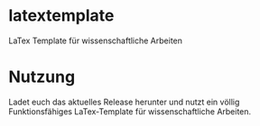 # latextemplate
LaTex Template für wissenschaftliche Arbeiten


# Nutzung
Ladet euch das aktuelles Release herunter und nutzt ein völlig Funktionsfähiges LaTex-Template für wissenschaftliche Arbeiten.
